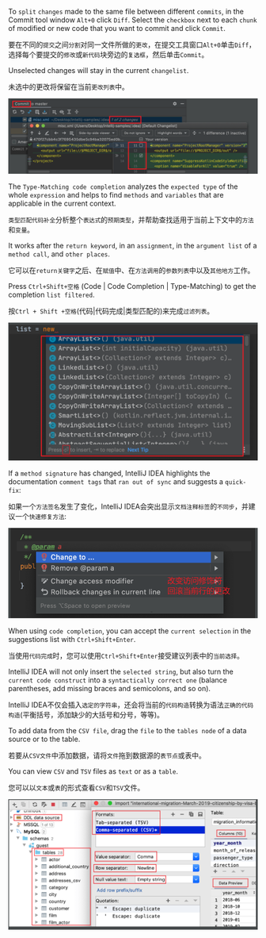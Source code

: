 To `split` `changes` made to the same file between different `commits`, in the Commit tool window `Alt+0` click `Diff`. Select the `checkbox` next to each `chunk` of modified or new code that you want to commit and click `Commit`.

要在不同的`提交`之间`分割`对同一文件所做的`更改`，在提交工具窗口`Alt+0`单击`Diff`，选择每个要提交的`修改`或`新代码`块旁边的`复选框`，然后单击`Commit`。

Unselected changes will stay in the current `changelist`.

未选中的更改将保留在当前`更改列表`中。

![image](https://raw.githubusercontent.com/YutingYao/DailyJupyter/main/imageSever/image.17ohi703nojg.png)

The `Type-Matching code completion` analyzes the `expected type` of the whole `expression` and helps to find `methods` and `variables` that are applicable in the current context.

`类型匹配代码补全`分析整个`表达式`的`预期类型`，并帮助查找适用于当前上下文中的`方法`和`变量`。

It works after the `return keyword`, in an `assignment`, in the `argument list` of a `method call`, and `other places`.

它可以在`return关键字`之后、在`赋值`中、在`方法调用`的`参数列表`中以及`其他地方`工作。

Press `Ctrl+Shift+空格` (Code | Code Completion | Type-Matching) to get the completion `list filtered`.

按`Ctrl + Shift +空格`(代码|代码完成|类型匹配的)来完成`过滤列表`。

![image](https://raw.githubusercontent.com/YutingYao/DailyJupyter/main/imageSever/image.531f9rmj86o0.png)

If a `method signature` has changed, IntelliJ IDEA highlights the documentation `comment tags` that `ran out of sync` and suggests a `quick-fix`:

如果一个`方法签名`发生了变化，IntelliJ IDEA会突出显示`文档注释标签`的`不同步`，并建议一个`快速修复方法`:

![image](https://raw.githubusercontent.com/YutingYao/DailyJupyter/main/imageSever/image.617qcl6xy9c0.png)

When using `code completion`, you can accept the `current selection` in the suggestions list with `Ctrl+Shift+Enter`.

当使用`代码完成`时，您可以使用`Ctrl+Shift+Enter`接受建议列表中的`当前选择`。

IntelliJ IDEA will not only insert the `selected string`, but also turn the `current code construct` into a `syntactically correct one` (balance parentheses, add missing braces and semicolons, and so on).

IntelliJ IDEA不仅会插入`选定的字符串`，还会将当前的`代码构造`转换为语法`正确的代码构造`(平衡括号，添加缺少的大括号和分号，等等)。

To add data from the `CSV file`, drag the `file` to the `tables node` of a data source or to the table.

若要从`CSV文件`中添加数据，请将`文件`拖到数据源的`表节点`或表中。

You can view `CSV` and `TSV` files as `text` or as a `table`.

您可以以`文本`或`表`的形式查看`CSV`和`TSV`文件。

![image](https://raw.githubusercontent.com/YutingYao/DailyJupyter/main/imageSever/image.594b5cn5xv80.png)